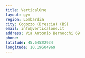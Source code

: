 ```yaml
---
title: VerticalOne
layout: gym
region: Lombardia
city: Cogozzo (Brescia) (BS)
email: info@verticalone.it
address: Via Antonio Bernocchi 69
phone: 
latitude: 45.64522934
longitude: 10.19604969
---
```


